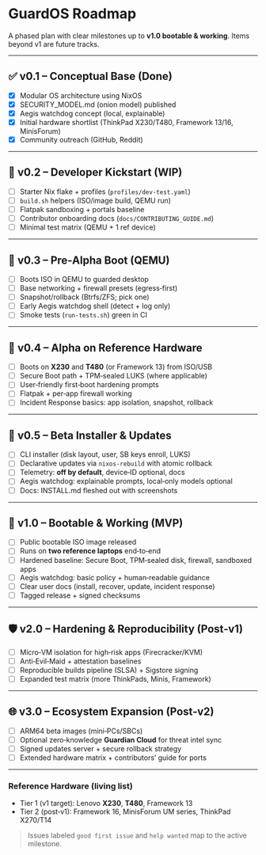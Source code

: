 # GuardOS Roadmap

A phased plan with clear milestones up to **v1.0 bootable & working**. Items beyond v1 are future tracks.

---

## ✅ v0.1 – Conceptual Base (Done)
- [x] Modular OS architecture using NixOS
- [x] SECURITY_MODEL.md (onion model) published
- [x] Aegis watchdog concept (local, explainable)
- [x] Initial hardware shortlist (ThinkPad X230/T480, Framework 13/16, MinisForum)
- [x] Community outreach (GitHub, Reddit)

---

## 🚧 v0.2 – Developer Kickstart (WIP)
- [ ] Starter Nix flake + profiles (`profiles/dev-test.yaml`)
- [ ] `build.sh` helpers (ISO/image build, QEMU run)
- [ ] Flatpak sandboxing + portals baseline
- [ ] Contributor onboarding docs (`docs/CONTRIBUTING_GUIDE.md`)
- [ ] Minimal test matrix (QEMU + 1 ref device)

---

## 🔬 v0.3 – Pre‑Alpha Boot (QEMU)
- [ ] Boots ISO in QEMU to guarded desktop
- [ ] Base networking + firewall presets (egress‑first)
- [ ] Snapshot/rollback (Btrfs/ZFS; pick one)
- [ ] Early Aegis watchdog shell (detect + log only)
- [ ] Smoke tests (`run-tests.sh`) green in CI

---

## 🧪 v0.4 – Alpha on Reference Hardware
- [ ] Boots on **X230** and **T480** (or Framework 13) from ISO/USB
- [ ] Secure Boot path + TPM‑sealed LUKS (where applicable)
- [ ] User‑friendly first‑boot hardening prompts
- [ ] Flatpak + per‑app firewall working
- [ ] Incident Response basics: app isolation, snapshot, rollback

---

## 🧰 v0.5 – Beta Installer & Updates
- [ ] CLI installer (disk layout, user, SB keys enroll, LUKS)
- [ ] Declarative updates via `nixos-rebuild` with atomic rollback
- [ ] Telemetry: **off by default**, device‑ID optional, docs
- [ ] Aegis watchdog: explainable prompts, local‑only models optional
- [ ] Docs: INSTALL.md fleshed out with screenshots

---

## 🎯 v1.0 – Bootable & Working (MVP)
- [ ] Public bootable ISO image released
- [ ] Runs on **two reference laptops** end‑to‑end
- [ ] Hardened baseline: Secure Boot, TPM‑sealed disk, firewall, sandboxed apps
- [ ] Aegis watchdog: basic policy + human‑readable guidance
- [ ] Clear user docs (install, recover, update, incident response)
- [ ] Tagged release + signed checksums

---

## 🛡️ v2.0 – Hardening & Reproducibility (Post‑v1)
- [ ] Micro‑VM isolation for high‑risk apps (Firecracker/KVM)
- [ ] Anti‑Evil‑Maid + attestation baselines
- [ ] Reproducible builds pipeline (SLSA) + Sigstore signing
- [ ] Expanded test matrix (more ThinkPads, Minis, Framework)

---

## 🌐 v3.0 – Ecosystem Expansion (Post‑v2)
- [ ] ARM64 beta images (mini‑PCs/SBCs)
- [ ] Optional zero‑knowledge **Guardian Cloud** for threat intel sync
- [ ] Signed updates server + secure rollback strategy
- [ ] Extended hardware matrix + contributors’ guide for ports

---

### Reference Hardware (living list)
- Tier 1 (v1 target): Lenovo **X230**, **T480**, Framework 13
- Tier 2 (post‑v1): Framework 16, MinisForum UM series, ThinkPad X270/T14

> Issues labeled `good first issue` and `help wanted` map to the active milestone.
